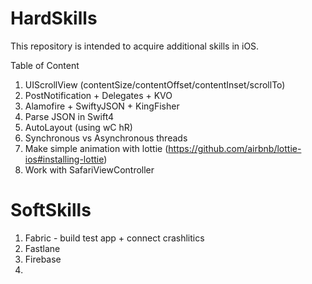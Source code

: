 # HardSkills
This repository is intended to acquire additional skills in iOS.

Table of Content
1. UIScrollView (contentSize/contentOffset/contentInset/scrollTo)
2. PostNotification + Delegates + KVO
3. Alamofire + SwiftyJSON + KingFisher
4. Parse JSON in Swift4
5. AutoLayout (using wC hR)
6. Synchronous vs Asynchronous threads
7. Make simple animation with lottie (https://github.com/airbnb/lottie-ios#installing-lottie)
8. Work with SafariViewController


# SoftSkills
1. Fabric - build test app + connect crashlitics
2. Fastlane
3. Firebase
4. 
